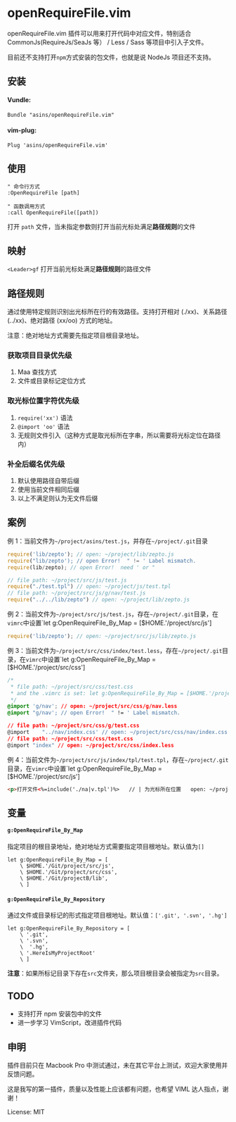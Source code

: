 # openRequireFile.vim

openRequireFile.vim 插件可以用来打开代码中对应文件，特别适合 CommonJs(RequireJs/SeaJs 等） / Less / Sass 等项目中引入子文件。

目前还不支持打开`npm`方式安装的包文件，也就是说 NodeJs 项目还不支持。

## 安装

#### Vundle:

```
Bundle "asins/openRequireFile.vim"
```

#### vim-plug:

```
Plug 'asins/openRequireFile.vim'
```

## 使用

``` vim
" 命令行方式
:OpenRequireFile [path]

" 函数调用方式
:call OpenRequireFile([path])
```

打开 `path` 文件，当未指定参数则打开当前光标处满足**路径规则**的文件

## 映射

`<Leader>gf` 打开当前光标处满足**路径规则**的路径文件

## 路径规则

通过使用特定规则识别出光标所在行的有效路径。支持打开相对 (./xx)、关系路径 (../xx)、绝对路径 (xx/oo) 方式的地址。

注意：绝对地址方式需要先指定项目根目录地址。

### 获取项目目录优先级

 1. Maa 查找方式
 2. 文件或目录标记定位方式

### 取光标位置字符优先级

 1. `require('xx')` 语法
 2. `@import 'oo'` 语法
 3. 无规则文件引入（这种方式是取光标所在字串，所以需要将光标定位在路径内）

### 补全后缀名优先级

 1. 默认使用路径自带后缀
 3. 使用当前文件相同后缀
 4. 以上不满足则认为无文件后缀


## 案例

例 1：当前文件为`~/project/asins/test.js`，并存在`~/project/.git`目录

```js
require('lib/zepto'); // open: ~/project/lib/zepto.js
require("lib/zepto'); // open Error!  " != ' Label mismatch.
require(lib/zepto); // open Error!  need ' or "

// file path: ~/project/src/js/test.js
require("./test.tpl") // open: ~/project/js/test.tpl
// file path: ~/project/src/js/g/nav/test.js
require("../../lib/zepto") // open: ~/project/lib/zepto.js
```

例 2：当前文件为`~/project/src/js/test.js`，存在`~/project/.git`目录，在`vimrc`中设置`let g:OpenRequireFile_By_Map = [$HOME.'/project/src/js']

```js
require('lib/zepto'); // open: ~/project/src/js/lib/zepto.js
```

例 3：当前文件为`~/project/src/css/index/test.less`，存在`~/project/.git`目录，在`vimrc`中设置`let g:OpenRequireFile_By_Map = [$HOME.'/project/src/css']

```css
/*
 * file path: ~/project/src/css/test.css
 * and the .vimrc is set: let g:OpenRequireFile_By_Map = [$HOME.'/project/src/css']
 */
@import 'g/nav'; // open: ~/project/src/css/g/nav.less
@import "g/nav'; // open Error!  " != ' Label mismatch.

// file path: ~/project/src/css/g/test.css
@import    "../nav/index.css' // open: ~/project/src/css/nav/index.css
// file path: ~/project/src/css/test.css
@import "index" // open: ~/project/src/css/index.less
```

例 4：当前文件为`~/project/src/js/index/tpl/test.tpl`，存在`~/project/.git`目录，在`vimrc`中设置`let g:OpenRequireFile_By_Map = [$HOME.'/project/src/js']

```html
<p>打开文件<%=include('./na|v.tpl')%>   // | 为光标所在位置   open: ~/project/src/js/index/tpl/nav.tpl
```

## 变量

#### `g:OpenRequireFile_By_Map`

指定项目的根目录地址，绝对地址方式需要指定项目根地址。默认值为`[]`

```vim
let g:OpenRequireFile_By_Map = [
	\ $HOME.'/Git/project/src/js',
	\ $HOME.'/Git/project/src/css',
	\ $HOME.'/Git/projectB/lib',
	\ ]
```

#### `g:OpenRequireFile_By_Repository`

通过文件或目录标记的形式指定项目根地址。默认值：`['.git', '.svn', '.hg']`

```vim
let g:OpenRequireFile_By_Repository = [
	\ '.git',
	\ '.svn',
	\  '.hg',
	\ '.HereIsMyProjectRoot'
	\ ]
```

**注意**：如果所标记目录下存在`src`文件夹，那么项目根目录会被指定为`src`目录。

## TODO

 - 支持打开 npm 安装包中的文件
 - 进一步学习 VimScript，改进插件代码

## 申明

插件目前只在 Macbook Pro 中测试通过，未在其它平台上测试，欢迎大家使用并反馈问题。

这是我写的第一插件，质量以及性能上应该都有问题，也希望 VIML 达人指点，谢谢！

License: MIT
